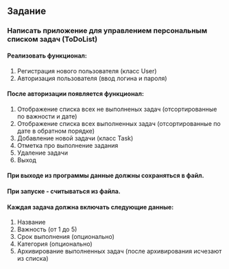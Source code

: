 ## Задание

### Написать приложение для управлением персональным списком задач (ToDoList)

#### Реализовать функционал:
1. Регистрация нового пользователя (класс User)
2. Авторизация пользователя (ввод логина и пароля)

#### После авторизации появляется функционал:
1. Отображение списка всех не выполненых задач (отсортированные по важности и дате)
2. Отображение списка всех выполненных задач (отсортированные по дате в обратном порядке)
3. Добавление новой задачи (класс Task)
4. Отметка про выполнение задания
5. Удаление задачи
6. Выход

#### При выходе из программы данные должны сохраняться в файл.
#### При запуске - считываться из файла.

#### Каждая задача должна включать следующие данные:
1. Название
2. Важность (от 1 до 5)
3. Срок выполнения (опционально)
4. Категория (опционально)
5. Архивирование выполненных задач (после архивирования исчезают из списка)
